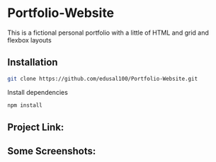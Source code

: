 # Portfolio-Website

This is a fictional personal portfolio with a little of HTML and grid and flexbox layouts

## Installation


```bash
git clone https://github.com/edusal100/Portfolio-Website.git
```

Install dependencies

```bash
npm install
```

## Project Link:



## Some Screenshots:
